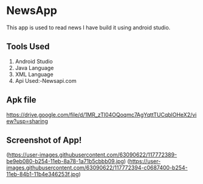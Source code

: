 # NewsApp
This app is used to read news I have build it using android studio.

## Tools Used
1. Android Studio
2. Java Language
3. XML Language
4. Api Used:-Newsapi.com 

## Apk file
https://drive.google.com/file/d/1MR_zTl04OQoqmc7AgYqttTUCqblOHeX2/view?usp=sharing

## Screenshot of App!
 (https://user-images.githubusercontent.com/63090622/117772389-be9eb080-b254-11eb-8a78-1a71b5cbbb09.jpg)
 (https://user-images.githubusercontent.com/63090622/117772394-c0687400-b254-11eb-84b1-11b4e346253f.jpg)

